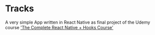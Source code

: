# Tracks

A very simple App written in React Native as final project of the Udemy course ['The Complete React Native + Hooks Course' ](https://www.udemy.com/course/the-complete-react-native-and-redux-course/)
